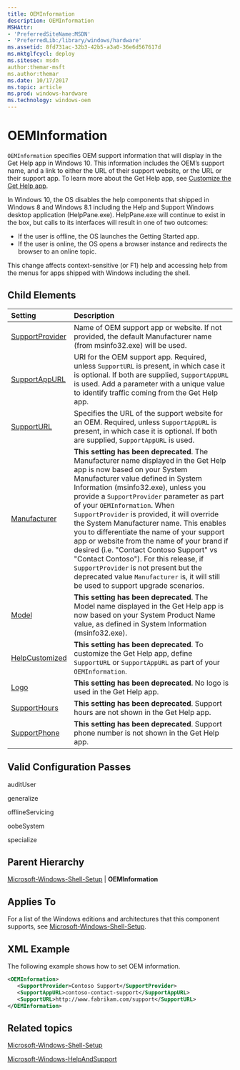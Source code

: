 ```yaml
---
title: OEMInformation
description: OEMInformation
MSHAttr:
- 'PreferredSiteName:MSDN'
- 'PreferredLib:/library/windows/hardware'
ms.assetid: 8fd731ac-32b3-42b5-a3a0-36e6d567617d
ms.mktglfcycl: deploy
ms.sitesec: msdn
author:themar-msft
ms.author:themar
ms.date: 10/17/2017
ms.topic: article
ms.prod: windows-hardware
ms.technology: windows-oem
---
```

# OEMInformation

`OEMInformation` specifies OEM support information that will display in the Get Help app in Windows 10. This information includes the OEM’s support name, and a link to either the URL of their support website, or the URL or their support app. To learn more about the Get Help app, see [Customize the Get Help app](https://docs.microsoft.com/en-us/windows-hardware/customize/desktop/customize-get-help-app).

In Windows 10, the OS disables the help components that shipped in Windows 8 and Windows 8.1 including the Help and Support Windows desktop application (HelpPane.exe). HelpPane.exe will continue to exist in the box, but calls to its interfaces will result in one of two outcomes:

* If the user is offline, the OS launches the Getting Started app.
* If the user is online, the OS opens a browser instance and redirects the browser to an online topic.

This change affects context-sensitive (or F1) help and accessing help from the menus for apps shipped with Windows including the shell.

## Child Elements

| Setting                 | Description                                                                           |
|:------------------------|:--------------------------------------------------------------------------------------|
| [SupportProvider](microsoft-windows-shell-setup-oeminformation-supportprovider.md) | Name of OEM support app or website. If not provided, the default Manufacturer name (from msinfo32.exe) will be used.                                  |
| [SupportAppURL](microsoft-windows-shell-setup-oeminformation-supportappurl.md)     | URI for the OEM support app. Required, unless `SupportURL` is present, in which case it is optional. If both are supplied, `SupportAppURL` is used. Add a parameter with a unique value to identify traffic coming from the Get Help app.                                                                    |
| [SupportURL](microsoft-windows-shell-setup-oeminformation-supporturl.md)           | Specifies the URL of the support website for an OEM. Required, unless `SupportAppURL` is present, in which case it is optional. If both are supplied, `SupportAppURL` is used.                        |
| [Manufacturer](microsoft-windows-shell-setup-oeminformation-manufacturer.md)       | **This setting has been deprecated**. The Manufacturer name displayed in the Get Help app is now based on your System Manufacturer value defined in System Information (msinfo32.exe), unless you provide a `SupportProvider` parameter as part of your `OEMInformation`. When `SupportProvider` is provided, it will override the System Manufacturer name. This enables you to differentiate the name of your support app or website from the name of your brand if desired (i.e. "Contact Contoso Support" vs "Contact Contoso"). For this release, if `SupportProvider` is not present but the deprecated value `Manufacturer` is, it will still be used to support upgrade scenarios.                                                                           |
| [Model](microsoft-windows-shell-setup-oeminformation-model.md)                     | **This setting has been deprecated**. The Model name displayed in the Get Help app is now based on your System Product Name value, as defined in System Information (msinfo32.exe).                    |
| [HelpCustomized](microsoft-windows-shell-setup-oeminformation-helpcustomized.md)   | **This setting has been deprecated**. To customize the Get Help app, define `SupportURL` or `SupportAppURL` as part of your `OEMInformation`.   |
| [Logo](microsoft-windows-shell-setup-oeminformation-logo.md)                       | **This setting has been deprecated**. No logo is used in the Get Help app.                                                                        |
| [SupportHours](microsoft-windows-shell-setup-oeminformation-supporthours.md)       | **This setting has been deprecated**. Support hours are not shown in the Get Help app.                                                           |
| [SupportPhone](microsoft-windows-shell-setup-oeminformation-supportphone.md)       | **This setting has been deprecated**. Support phone number is not shown in the Get Help app.                                                       |

## Valid Configuration Passes

auditUser

generalize

offlineServicing

oobeSystem

specialize

## Parent Hierarchy

[Microsoft-Windows-Shell-Setup](microsoft-windows-shell-setup.md) | **OEMInformation**

## Applies To

For a list of the Windows editions and architectures that this component supports, see [Microsoft-Windows-Shell-Setup](microsoft-windows-shell-setup.md).

## XML Example

The following example shows how to set OEM information.

```xml
<OEMInformation>
   <SupportProvider>Contoso Support</SupportProvider>
   <SupportAppURL>contoso-contact-support</SupportAppURL>
   <SupportURL>http://www.fabrikam.com/support</SupportURL>
</OEMInformation>
```

## Related topics

[Microsoft-Windows-Shell-Setup](microsoft-windows-shell-setup.md)

[Microsoft-Windows-HelpAndSupport](microsoft-windows-helpandsupport.md)
